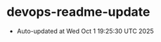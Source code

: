 # devops-readme-update
<!--START_SECTION:activity-->
- Auto-updated at Wed Oct  1 19:25:30 UTC 2025
<!--END_SECTION:activity-->
